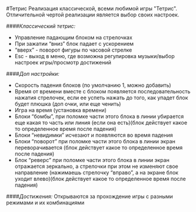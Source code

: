 #Тетрис
Реализация классической, всеми любимой игры "Тетрис".
Отличительной чертой реализации является выбор своих настроек.

####*Классический тетрис:*
* Управление падающим блоком на стрелочках
* При зажатии “вниз” блок падает с ускорением
* “вверх” - поворот фигуры по часовой стрелке
* Esc - выход в меню, где возможна регулировка музыки/выбор настроек игры/просмотр достижений

####*Доп настройки:*
* Скорость падения блоков (по умолчанию 1, можно добавить)
* Время от времени вместе с блоком появляется последовательность нажатия стрелочек, если ее успеть нажать до того, как упадет блок будет плюшка (доп очки, или еще ченить)
* Игра на время (установка времени)
* Блоки “бомбы”, при поломке части этого блока в линии убирается еще какая то часть или линия (если она есть)(блок действует какое то определенное время после падения)
* Блоки “невидимки” исчезают и появляются во время падения
* Блоки “поворот” при поломке части этого блока в линии экран переворачивается (блок действует какое то определенное время после падения)
* Блок “реверс” при поломке части этого блока в линии экран отражается зеркально, а стрелочки при этом не изменяют свое направление (нажимаешь стрелочку “вправо”, а на экране блок уходит влево)(блок действует какое то определенное время после падения)

####*Достижения:*
Открываются за прохождение игры с разными режимами и их комбинациями 
